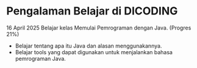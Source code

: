 # Pengalaman Belajar di DICODING

16 April 2025
Belajar kelas Memulai Pemrograman dengan Java. (Progres 21%)
*  Belajar tentang apa itu Java dan alasan menggunakannya.
*  Belajar tools yang dapat digunakan  untuk menjalankan bahasa pemrograman Java.
